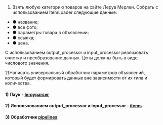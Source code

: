 1) Взять любую категорию товаров на сайте Леруа Мерлен. Собрать с использованием ItemLoader следующие данные:
  - ● название;
  - ● все фото;
  - ● параметры товара в объявлении;
  - ● ссылка;
  - ● цена.

С использованием output_processor и input_processor реализовать очистку и преобразование данных. Цены должны быть в виде числового значения.

2)Написать универсальный обработчик параметров объявлений, который будет формировать данные вне зависимости от их типа и количества.

#### 1) Паук - [leroyparser](https://github.com/Rusta12/CrawlingParsingScraping-Python/blob/master/Lesson%207/leroyparser/spiders/leroymerlin.py)


#### 2) Использованием output_processor и input_processor - [items](https://github.com/Rusta12/CrawlingParsingScraping-Python/blob/master/Lesson%207/leroyparser/items.py) 

#### 3) Обработчик [pipelines](https://github.com/Rusta12/CrawlingParsingScraping-Python/blob/master/Lesson%207/leroyparser/pipelines.py)

